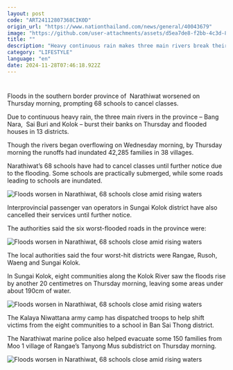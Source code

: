 ```yaml
---
layout: post
code: "ART24112807368CIK0D"
origin_url: "https://www.nationthailand.com/news/general/40043679"
image: "https://github.com/user-attachments/assets/d5ea7de8-f2bb-4c3d-8661-dddeb361034d"
title: ""
description: "Heavy continuous rain makes three main rivers break their banks and inundate more than 40,000 families in 13 districts"
category: "LIFESTYLE"
language: "en"
date: 2024-11-28T07:46:18.922Z
---
```


# 









Floods in the southern border province of  Narathiwat worsened on Thursday morning, prompting 68 schools to cancel classes.

Due to continuous heavy rain, the three main rivers in the province – Bang Nara,  Sai Buri and Kolok – burst their banks on Thursday and flooded houses in 13 districts.

Though the rivers began overflowing on Wednesday morning, by Thursday morning the runoffs had inundated 42,285 families in 38 villages.

Narathiwat’s 68 schools have had to cancel classes until further notice due to the flooding. Some schools are practically submerged, while some roads leading to schools are inundated.

  ![Floods worsen in Narathiwat, 68 schools close amid rising waters](https://github.com/user-attachments/assets/ca2cbabc-3434-4982-9606-2c8309ffbcb3)

Interprovincial passenger van operators in Sungai Kolok district have also cancelled their services until further notice.

The authorities said the six worst-flooded roads in the province were:

  ![Floods worsen in Narathiwat, 68 schools close amid rising waters](https://github.com/user-attachments/assets/2738e8b7-9b1b-4dc0-86a0-3f34f8170443)

The local authorities said the four worst-hit districts were Rangae, Rusoh, Waeng and Sungai Kolok.

In Sungai Kolok, eight communities along the Kolok River saw the floods rise by another 20 centimetres on Thursday morning, leaving some areas under about 190cm of water.

  ![Floods worsen in Narathiwat, 68 schools close amid rising waters](https://github.com/user-attachments/assets/f6b25334-73c2-4b9d-8e83-0f1e3aa881ba)

The Kalaya Niwattana army camp has dispatched troops to help shift victims from the eight communities to a school in Ban Sai Thong district.

The Narathiwat marine police also helped evacuate some 150 families from Moo 1 village of Rangae’s Tanyong Mus subdistrict on Thursday morning.

  ![Floods worsen in Narathiwat, 68 schools close amid rising waters](https://github.com/user-attachments/assets/5e807fcc-3fa8-40fc-ad30-3fc1b4d2c94c)